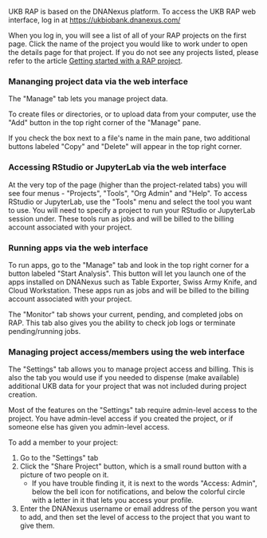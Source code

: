 UKB RAP is based on the DNANexus platform. To access the UKB RAP web interface, log in at https://ukbiobank.dnanexus.com/

When you log in, you will see a list of all of your RAP projects on the first page. Click the name of the project you would like to work under to open the details page for that project. If you do not see any projects listed, please refer to the article [Getting started with a RAP project](02-Getting-started-with-a-RAP-project.md).

### Mananging project data via the web interface

The "Manage" tab lets you manage project data.

To create files or directories, or to upload data from your computer, use the "Add" button in the top right corner of the "Manage" pane.

If you check the box next to a file's name in the main pane, two additional buttons labeled "Copy" and "Delete" will appear in the top right corner.

### Accessing RStudio or JupyterLab via the web interface

At the very top of the page (higher than the project-related tabs) you will see four menus - "Projects", "Tools", "Org Admin" and "Help". To access RStudio or JupyterLab, use the "Tools" menu and select the tool you want to use. You will need to specify a project to run your RStudio or JupyterLab session under. These tools run as jobs and will be billed to the billing account associated with your project.

### Running apps via the web interface

To run apps, go to the "Manage" tab and look in the top right corner for a button labeled "Start Analysis". This button will let you launch one of the apps installed on DNANexus such as Table Exporter, Swiss Army Knife, and Cloud Workstation. These apps run as jobs and will be billed to the billing account associated with your project.

The "Monitor" tab shows your current, pending, and completed jobs on RAP. This tab also gives you the ability to check job logs or terminate pending/running jobs.

### Managing project access/members using the web interface

The "Settings" tab allows you to manage project access and billing. This is also the tab you would use if you needed to dispense (make available) additional UKB data for your project that was not included during project creation.

Most of the features on the "Settings" tab require admin-level access to the project. You have admin-level access if you created the project, or if someone else has given you admin-level access.

To add a member to your project:
1. Go to the "Settings" tab
2. Click the "Share Project" button, which is a small round button with a picture of two people on it.
   * If you have trouble finding it, it is next to the words "Access: Admin", below the bell icon for notifications, and below the colorful circle with a letter in it that lets you access your profile.
3. Enter the DNANexus username or email address of the person you want to add, and then set the level of access to the project that you want to give them.
